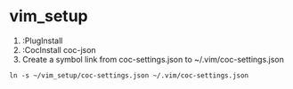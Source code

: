 # vim_setup
1. :PlugInstall
2. :CocInstall coc-json
3. Create a symbol link from coc-settings.json to ~/.vim/coc-settings.json
  ```
  ln -s ~/vim_setup/coc-settings.json ~/.vim/coc-settings.json
  ```
